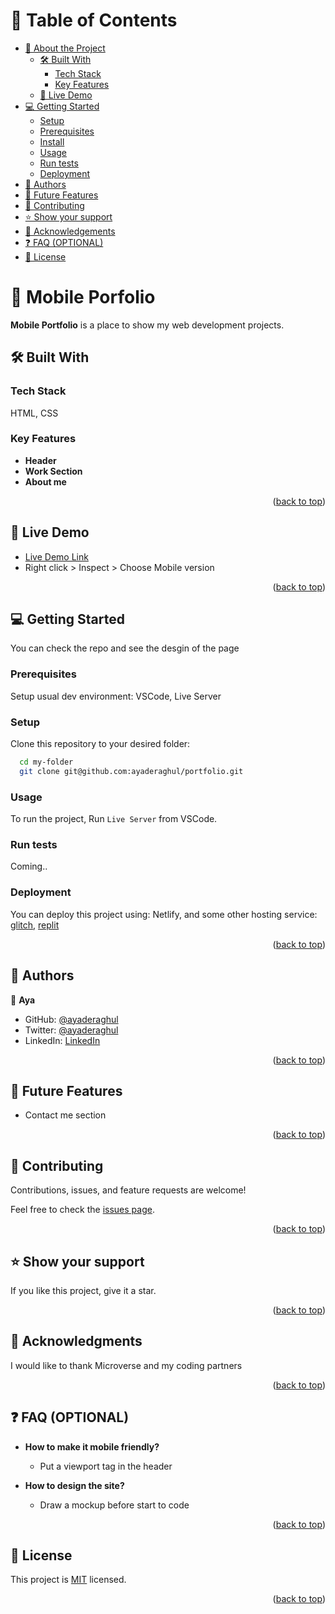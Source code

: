 <a name="readme-top"></a>

# 📗 Table of Contents

- [📖 About the Project](#about-project)
  - [🛠 Built With](#built-with)
    - [Tech Stack](#tech-stack)
    - [Key Features](#key-features)
  - [🚀 Live Demo](#live-demo)
- [💻 Getting Started](#getting-started)
  - [Setup](#setup)
  - [Prerequisites](#prerequisites)
  - [Install](#install)
  - [Usage](#usage)
  - [Run tests](#run-tests)
  - [Deployment](#triangular_flag_on_post-deployment)
- [👥 Authors](#authors)
- [🔭 Future Features](#future-features)
- [🤝 Contributing](#contributing)
- [⭐️ Show your support](#support)
- [🙏 Acknowledgements](#acknowledgements)
- [❓ FAQ (OPTIONAL)](#faq)
- [📝 License](#license)

# 📖 Mobile Porfolio <a name="about-project"></a>

**Mobile Portfolio** is a place to show my web development projects.

## 🛠 Built With <a name="built-with"></a>

### Tech Stack <a name="tech-stack"></a>
HTML, CSS

### Key Features <a name="key-features"></a>

- **Header**
- **Work Section**
- **About me**

<p align="right">(<a href="#readme-top">back to top</a>)</p>

## 🚀 Live Demo <a name="live-demo"></a>

- [Live Demo Link](https://leafy-duckanoo-fc47d4.netlify.app/)
- Right click > Inspect > Choose Mobile version

<p align="right">(<a href="#readme-top">back to top</a>)</p>

## 💻 Getting Started <a name="getting-started"></a>

You can check the repo and see the desgin of the page

### Prerequisites

Setup usual dev environment: VSCode, Live Server

### Setup

Clone this repository to your desired folder:

```sh
  cd my-folder
  git clone git@github.com:ayaderaghul/portfolio.git
```

### Usage

To run the project, Run `Live Server` from VSCode.

### Run tests

Coming..


### Deployment

You can deploy this project using: Netlify, and some other hosting service: <a href="https://glitch.com/">glitch</a>, <a href="https://replit.com/">replit</a>

<p align="right">(<a href="#readme-top">back to top</a>)</p>

## 👥 Authors <a name="authors"></a>


👤 **Aya**

- GitHub: [@ayaderaghul](https://github.com/ayaderaghul)
- Twitter: [@ayaderaghul](https://twitter.com/ayaderaghul)
- LinkedIn: [LinkedIn](https://www.linkedin.com/in/linh-chi-n-371139180/)

<p align="right">(<a href="#readme-top">back to top</a>)</p>

## 🔭 Future Features <a name="future-features"></a>

- Contact me section

<p align="right">(<a href="#readme-top">back to top</a>)</p>

## 🤝 Contributing <a name="contributing"></a>

Contributions, issues, and feature requests are welcome!

Feel free to check the [issues page](../../issues/).

<p align="right">(<a href="#readme-top">back to top</a>)</p>

## ⭐️ Show your support <a name="support"></a>

If you like this project, give it a star.

<p align="right">(<a href="#readme-top">back to top</a>)</p>

## 🙏 Acknowledgments <a name="acknowledgements"></a>

I would like to thank Microverse and my coding partners

<p align="right">(<a href="#readme-top">back to top</a>)</p>

## ❓ FAQ (OPTIONAL) <a name="faq"></a>

- **How to make it mobile friendly?**

  - Put a viewport tag in the header

- **How to design the site?**

  - Draw a mockup before start to code

<p align="right">(<a href="#readme-top">back to top</a>)</p>

## 📝 License <a name="license"></a>

This project is [MIT](./LICENSE) licensed.

<p align="right">(<a href="#readme-top">back to top</a>)</p>

